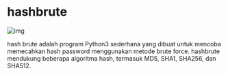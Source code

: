 # hashbrute

![img]()

hash brute adalah program Python3 sederhana yang dibuat untuk mencoba memecahkan hash password menggunakan metode brute force. hashbrute mendukung beberapa algoritma hash, termasuk MD5, SHA1, SHA256, dan SHA512.
